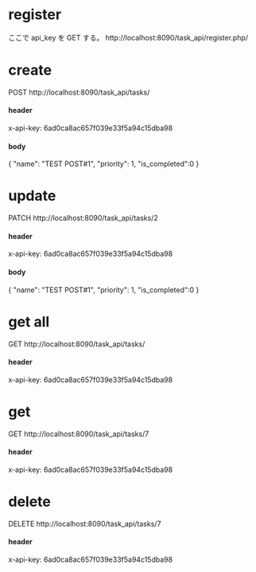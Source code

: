 # register

ここで api_key を GET する。
http://localhost:8090/task_api/register.php/

# create

POST http://localhost:8090/task_api/tasks/

#### header

x-api-key: 6ad0ca8ac657f039e33f5a94c15dba98

#### body

{
"name": "TEST POST#1",
"priority": 1,
"is_completed":0
}

# update

PATCH http://localhost:8090/task_api/tasks/2

#### header

x-api-key: 6ad0ca8ac657f039e33f5a94c15dba98

#### body

{
"name": "TEST POST#1",
"priority": 1,
"is_completed":0
}

# get all

GET http://localhost:8090/task_api/tasks/

#### header

x-api-key: 6ad0ca8ac657f039e33f5a94c15dba98

# get

GET http://localhost:8090/task_api/tasks/7

#### header

x-api-key: 6ad0ca8ac657f039e33f5a94c15dba98

# delete

DELETE http://localhost:8090/task_api/tasks/7

#### header

x-api-key: 6ad0ca8ac657f039e33f5a94c15dba98
